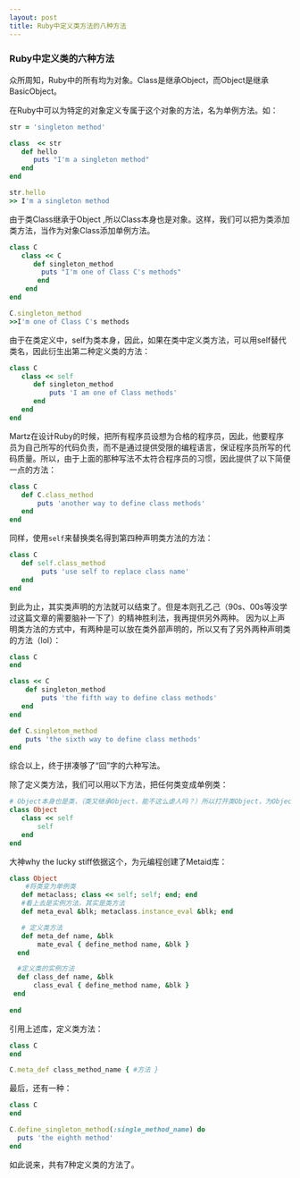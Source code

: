 ```yaml
---
layout: post
title: Ruby中定义类方法的八种方法
---
```

<!--more-->

### Ruby中定义类的六种方法

众所周知，Ruby中的所有均为对象。Class是继承Object，而Object是继承BasicObject。

在Ruby中可以为特定的对象定义专属于这个对象的方法，名为单例方法。如：

```ruby
str = 'singleton method'

class  << str
   def hello
      puts "I'm a singleton method"
   end
end

str.hello
>> I'm a singleton method
```
由于类Class继承于Object ,所以Class本身也是对象。这样，我们可以把为类添加类方法，当作为对象Class添加单例方法。

```ruby
class C
   class << C
      def singleton_method
        puts "I'm one of Class C's methods"
       end
    end
end

C.singleton_method
>>I'm one of Class C's methods
```
由于在类定义中，self为类本身，因此，如果在类中定义类方法，可以用self替代类名，因此衍生出第二种定义类的方法：
```ruby
class C
   class << self
      def singleton_method
          puts 'I am one of Class methods'
      end
   end
end
```

Martz在设计Ruby的时候，把所有程序员设想为合格的程序员，因此，他要程序员为自己所写的代码负责，而不是通过提供受限的编程语言，保证程序员所写的代码质量。所以，由于上面的那种写法不太符合程序员的习惯，因此提供了以下简便一点的方法：
```ruby
class C
   def C.class_method
       puts 'another way to define class methods'
   end
end
```
同样，使用`self`来替换类名得到第四种声明类方法的方法：
```ruby
class C
   def self.class_method
        puts 'use self to replace class name'
   end
end

```
到此为止，其实类声明的方法就可以结束了。但是本则孔乙己（90s、00s等没学过这篇文章的需要脑补一下了）的精神胜利法，我再提供另外两种。
因为以上声明类方法的方式中，有两种是可以放在类外部声明的，所以又有了另外两种声明类的方法（lol）：

```ruby
class C
end

class << C
    def singleton_method
        puts 'the fifth way to define class methods'
   end
end

def C.singletom_method
    puts 'the sixth way to define class methods'
end
```
综合以上，终于拼凑够了“回”字的六种写法。


除了定义类方法，我们可以用以下方法，把任何类变成单例类：
```ruby
# Object本身也是类，（类又继承Object，能不这么虐人吗？）所以打开类Object，为Object添加单例方法:
class Object
   class << self
       self
   end
end
```

大神why the lucky stiff依据这个，为元编程创建了Metaid库：
```ruby
class Object
    #将类变为单例类
   def metaclass; class << self; self; end; end
   #看上去是实例方法，其实是类方法
   def meta_eval &blk; metaclass.instance_eval &blk; end

   # 定义类方法
   def meta_def name, &blk
       mate_eval { define_method name, &blk } 
  end

  #定义类的实例方法
  def class_def name, &blk
      class_eval { define_method name, &blk } 
 end
   
end
```
引用上述库，定义类方法：
```ruby
class C
end

C.meta_def class_method_name { #方法 }
```

最后，还有一种：
```ruby
class C
end

C.define_singleton_method(:single_method_name) do
  puts 'the eighth method'
end
```

如此说来，共有7种定义类的方法了。

